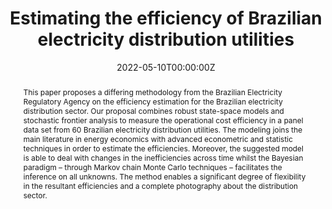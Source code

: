 ---
title: "Estimating the efficiency of Brazilian electricity distribution utilities"
authors:
- admin
- Ralph S. Silva
- Amaro Pereira
- Mario Jorge Mendonça
date: "2022-05-10T00:00:00Z"
doi: "10.1080/02664763.2021.1890000"

abstract: This paper proposes a differing methodology from the Brazilian Electricity Regulatory Agency on the efficiency estimation for the Brazilian electricity distribution sector. Our proposal combines robust state-space models and stochastic frontier analysis to measure the operational cost efficiency in a panel data set from 60 Brazilian electricity distribution utilities. The modeling joins the main literature in energy economics with advanced econometric and statistic techniques in order to estimate the efficiencies. Moreover, the suggested model is able to deal with changes in the inefficiencies across time whilst the Bayesian paradigm – through Markov chain Monte Carlo techniques – facilitates the inference on all unknowns. The method enables a significant degree of flexibility in the resultant efficiencies and a complete photography about the distribution sector.

# Publication type.
# Legend: 0 = Uncategorized; 1 = Conference paper; 2 = Journal article;
# 3 = Preprint / Working Paper; 4 = Report; 5 = Book; 6 = Book section;
# 7 = Thesis; 8 = Patent
publication_types: ["2"]

# Publication name and optional abbreviated publication name.
publication: "*Journal of Applied Statistics*, 49(8), 2157-2166"
publication_short: ""

#tags:
#- Source Themes
#featured: false

#links:
#- name: ""
#  url: ""
#url_pdf: http://arxiv.org/pdf/1512.04133v1
url_code: 'https://github.com/marcuslavagnole/Paper_JAppliedStats_1'
#url_dataset: ''
#url_poster: ''
#url_project: ''
#url_slides: ''
#url_source: ''
#url_video: ''
---